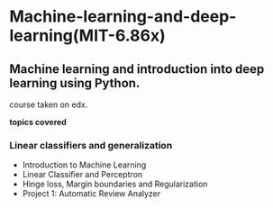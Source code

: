 # Machine-learning-and-deep-learning(MIT-6.86x)
<h2>Machine learning and introduction into deep learning using Python.</h2>
<p>course taken on edx.</p>
<b>topics covered</b>
<h3>Linear classifiers and generalization
</h3>

<ul>
  <li>Introduction to Machine Learning</li>
  <li>Linear Classifier and Perceptron</li>
  <li>Hinge loss, Margin boundaries and Regularization</li>
  <li>Project 1: Automatic Review Analyzer</li>
</ul>  
